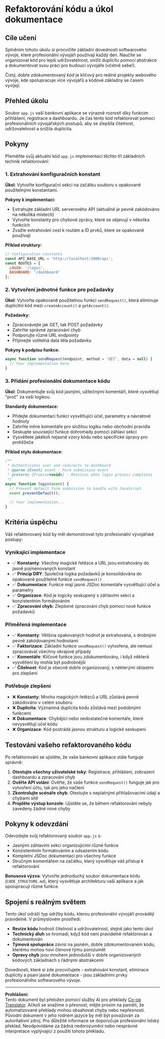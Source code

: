 <!--
CO_OP_TRANSLATOR_METADATA:
{
  "original_hash": "d0a02cb117e91a5b5f24178080068a3d",
  "translation_date": "2025-10-24T21:04:26+00:00",
  "source_file": "7-bank-project/3-data/assignment.md",
  "language_code": "cs"
}
-->
# Refaktorování kódu a úkol dokumentace

## Cíle učení

Splněním tohoto úkolu si procvičíte základní dovednosti softwarového vývoje, které profesionální vývojáři používají každý den. Naučíte se organizovat kód pro lepší udržovatelnost, snížit duplicitu pomocí abstrakce a dokumentovat svou práci pro budoucí vývojáře (včetně sebe!).

Čistý, dobře zdokumentovaný kód je klíčový pro reálné projekty webového vývoje, kde spolupracuje více vývojářů a kódové základny se časem vyvíjejí.

## Přehled úkolu

Soubor `app.js` vaší bankovní aplikace se výrazně rozrostl díky funkcím přihlášení, registrace a dashboardu. Je čas tento kód refaktorovat pomocí profesionálních vývojářských postupů, aby se zlepšila čitelnost, udržovatelnost a snížila duplicita.

## Pokyny

Přeměňte svůj aktuální kód `app.js` implementací těchto tří základních technik refaktorování:

### 1. Extrahování konfiguračních konstant

**Úkol**: Vytvořte konfigurační sekci na začátku souboru s opakovaně použitelnými konstantami.

**Pokyny k implementaci:**
- Extrahujte základní URL serverového API (aktuálně je pevně zakódováno na několika místech)
- Vytvořte konstanty pro chybové zprávy, které se objevují v několika funkcích
- Zvažte extrahování cest k routám a ID prvků, které se opakovaně používají

**Příklad struktury:**
```javascript
// Configuration constants
const API_BASE_URL = 'http://localhost:5000/api';
const ROUTES = {
  LOGIN: '/login',
  DASHBOARD: '/dashboard'
};
```

### 2. Vytvoření jednotné funkce pro požadavky

**Úkol**: Vytvořte opakovaně použitelnou funkci `sendRequest()`, která eliminuje duplicitní kód mezi `createAccount()` a `getAccount()`.

**Požadavky:**
- Zpracovávejte jak GET, tak POST požadavky
- Zahrňte správné zpracování chyb
- Podporujte různé URL endpointy
- Přijímejte volitelná data těla požadavku

**Pokyny k podpisu funkce:**
```javascript
async function sendRequest(endpoint, method = 'GET', data = null) {
  // Your implementation here
}
```

### 3. Přidání profesionální dokumentace kódu

**Úkol**: Dokumentujte svůj kód jasnými, užitečnými komentáři, které vysvětlují "proč" za vaší logikou.

**Standardy dokumentace:**
- Přidejte dokumentaci funkcí vysvětlující účel, parametry a návratové hodnoty
- Zahrňte inline komentáře pro složitou logiku nebo obchodní pravidla
- Seskupte související funkce dohromady pomocí záhlaví sekcí
- Vysvětlete jakékoli nejasné vzory kódu nebo specifické úpravy pro prohlížeče

**Příklad stylu dokumentace:**
```javascript
/**
 * Authenticates user and redirects to dashboard
 * @param {Event} event - Form submission event
 * @returns {Promise<void>} - Resolves when login process completes
 */
async function login(event) {
  // Prevent default form submission to handle with JavaScript
  event.preventDefault();
  
  // Your implementation...
}
```

## Kritéria úspěchu

Váš refaktorovaný kód by měl demonstrovat tyto profesionální vývojářské postupy:

### Vynikající implementace
- ✅ **Konstanty**: Všechny magické řetězce a URL jsou extrahovány do jasně pojmenovaných konstant
- ✅ **Princip DRY**: Společná logika požadavků je konsolidována do opakovaně použitelné funkce `sendRequest()`
- ✅ **Dokumentace**: Funkce mají jasné JSDoc komentáře vysvětlující účel a parametry
- ✅ **Organizace**: Kód je logicky seskupený s záhlavími sekcí a konzistentním formátováním
- ✅ **Zpracování chyb**: Zlepšené zpracování chyb pomocí nové funkce požadavků

### Přiměřená implementace
- ✅ **Konstanty**: Většina opakovaných hodnot je extrahována, s drobnými pevně zakódovanými hodnotami
- ✅ **Faktorizace**: Základní funkce `sendRequest()` vytvořena, ale nemusí zpracovávat všechny okrajové případy
- ✅ **Komentáře**: Klíčové funkce jsou zdokumentovány, i když některá vysvětlení by mohla být podrobnější
- ✅ **Čitelnost**: Kód je obecně dobře organizovaný, s některými oblastmi pro zlepšení

### Potřebuje zlepšení
- ❌ **Konstanty**: Mnoho magických řetězců a URL zůstává pevně zakódováno v celém souboru
- ❌ **Duplicita**: Významná duplicita kódu zůstává mezi podobnými funkcemi
- ❌ **Dokumentace**: Chybějící nebo nedostatečné komentáře, které nevysvětlují účel kódu
- ❌ **Organizace**: Kód postrádá jasnou strukturu a logické seskupení

## Testování vašeho refaktorovaného kódu

Po refaktorování se ujistěte, že vaše bankovní aplikace stále funguje správně:

1. **Otestujte všechny uživatelské toky**: Registrace, přihlášení, zobrazení dashboardu a zpracování chyb
2. **Ověřte API volání**: Ověřte, že vaše funkce `sendRequest()` funguje jak pro vytvoření účtu, tak pro jeho načtení
3. **Zkontrolujte scénáře chyb**: Otestujte s neplatnými přihlašovacími údaji a chybami sítě
4. **Projděte výstup konzole**: Ujistěte se, že během refaktorování nebyly zavedeny žádné nové chyby

## Pokyny k odevzdání

Odevzdejte svůj refaktorovaný soubor `app.js` s:
- Jasnými záhlavími sekcí organizujícími různé funkce
- Konzistentním formátováním a odsazením kódu
- Kompletní JSDoc dokumentací pro všechny funkce
- Stručným komentářem na začátku, který vysvětluje váš přístup k refaktorování

**Bonusová výzva**: Vytvořte jednoduchý soubor dokumentace kódu (`CODE_STRUCTURE.md`), který vysvětluje architekturu vaší aplikace a jak spolupracují různé funkce.

## Spojení s reálným světem

Tento úkol odráží typ údržby kódu, kterou profesionální vývojáři provádějí pravidelně. V průmyslovém prostředí:
- **Revize kódu** hodnotí čitelnost a udržovatelnost, stejně jako tento úkol
- **Technický dluh** se hromadí, když kód není pravidelně refaktorován a dokumentován
- **Týmová spolupráce** závisí na jasném, dobře zdokumentovaném kódu, kterému mohou noví členové týmu porozumět
- **Opravy chyb** jsou mnohem jednodušší v dobře organizovaných kódových základnách s řádnými abstrakcemi

Dovednosti, které si zde procvičujete - extrahování konstant, eliminace duplicity a psaní jasné dokumentace - jsou základními prvky profesionálního softwarového vývoje.

---

**Prohlášení**:  
Tento dokument byl přeložen pomocí služby AI pro překlady [Co-op Translator](https://github.com/Azure/co-op-translator). Ačkoli se snažíme o přesnost, mějte prosím na paměti, že automatizované překlady mohou obsahovat chyby nebo nepřesnosti. Původní dokument v jeho rodném jazyce by měl být považován za autoritativní zdroj. Pro důležité informace se doporučuje profesionální lidský překlad. Neodpovídáme za žádná nedorozumění nebo nesprávné interpretace vyplývající z použití tohoto překladu.
